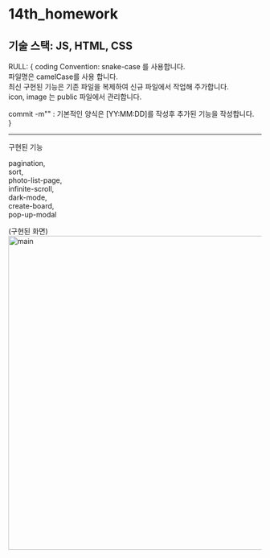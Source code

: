 # 14th_homework


기술 스택: JS, HTML, CSS
---

RULL: {
coding Convention: snake-case 를 사용합니다. <br/>
파일명은 camelCase를 사용 합니다. <br/>
최신 구현된 기능은 기존 파일을 복제하여 신규 파일에서 작업해 주가합니다. <br/>
icon, image 는 public 파일에서 관리합니다. <br/>

commit -m"" : 기본적인 양식은 [YY:MM:DD]를 작성후 추가된 기능을 작성합니다.<br/>
}

---

구현된 기능<br/>

pagination, <br/>
sort, <br/>
photo-list-page, <br/>
infinite-scroll, <br/>
dark-mode, <br/>
create-board, <br/>
pop-up-modal

(구현된 화면) <br/>
<img width="636" height="624" alt="main" src="https://github.com/user-attachments/assets/90aebd25-587b-4f6b-98e1-0d1189422aa1" />
